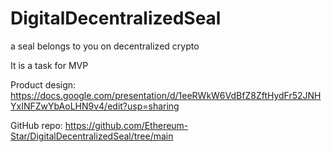 # DigitalDecentralizedSeal
a seal belongs to you on decentralized crypto

It is a task for MVP

Product design: https://docs.google.com/presentation/d/1eeRWkW6VdBfZ8ZftHydFr52JNHYxINFZwYbAoLHN9v4/edit?usp=sharing

GitHub repo: https://github.com/Ethereum-Star/DigitalDecentralizedSeal/tree/main
